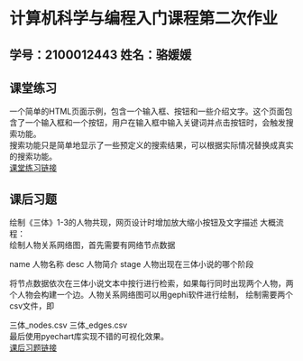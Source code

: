 # 计算机科学与编程入门课程第二次作业  
## 学号：2100012443 姓名：骆媛媛  
## 课堂练习  
一个简单的HTML页面示例，包含一个输入框、按钮和一些介绍文字。这个页面包含了一个输入框和一个按钮，用户在输入框中输入关键词并点击按钮时，会触发搜索功能。  
搜索功能只是简单地显示了一些预定义的搜索结果，可以根据实际情况替换成真实的搜索功能。  
[课堂练习链接](https://sjanhk.github.io/search_engine.html)  
## 课后习题  
绘制《三体》1-3的人物共现，网页设计时增加放大缩小按钮及文字描述
大概流程：  
绘制人物关系网络图，首先需要有网络节点数据

name 人物名称
desc 人物简介
stage 人物出现在三体小说的哪个阶段  

将节点数据依次在三体小说文本中按行进行检索，如果每行同时出现两个人物，两个人物会构建一个边。人物关系网络图可以用gephi软件进行绘制， 绘制需要两个csv文件，即

三体_nodes.csv
三体_edges.csv  
最后使用pyechart库实现不错的可视化效果。  
[课后习题链接](https://sjanhk1.github/三体_graph.html)
